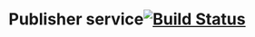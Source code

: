 # Publisher service[![Build Status](https://travis-ci.org/lk2-iosr/publisher.svg?branch=master)](https://travis-ci.org/lk2-iosr/publisher)
